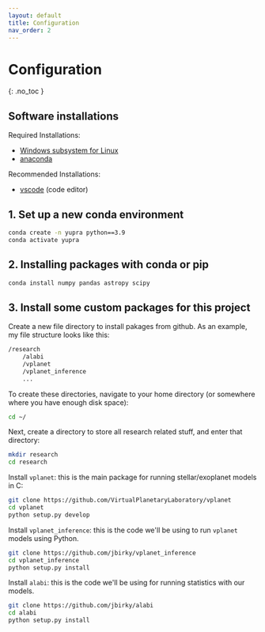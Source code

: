 ```yaml
---
layout: default
title: Configuration
nav_order: 2
---
```


# Configuration
{: .no_toc }


## Software installations

Required Installations:
- [Windows subsystem for Linux](https://learn.microsoft.com/en-us/windows/wsl/install)
- [anaconda](https://docs.anaconda.com/free/anaconda/install/linux/)

Recommended Installations:
- [vscode](https://code.visualstudio.com/) (code editor) 


## 1. Set up a new conda environment
```bash
conda create -n yupra python==3.9
conda activate yupra
```



## 2. Installing packages with conda or pip
```bash
conda install numpy pandas astropy scipy
```


## 3. Install some custom packages for this project

Create a new file directory to install pakages from github. As an example, my file structure looks like this:
```bash
/research
	/alabi
	/vplanet
	/vplanet_inference
	...
```
To create these directories, navigate to your home directory (or somewhere where you have enough disk space):
```bash
cd ~/
```
Next, create a directory to store all research related stuff, and enter that directory:
```bash
mkdir research
cd research
```

Install `vplanet`: this is the main package for running stellar/exoplanet models in C:
```bash
git clone https://github.com/VirtualPlanetaryLaboratory/vplanet
cd vplanet
python setup.py develop
```

Install `vplanet_inference`: this is the code we'll be using to run `vplanet` models using Python.

```bash
git clone https://github.com/jbirky/vplanet_inference
cd vplanet_inference
python setup.py install
```

Install `alabi`: this is the code we'll be using for running statistics with our models.
```bash
git clone https://github.com/jbirky/alabi  
cd alabi  
python setup.py install
```